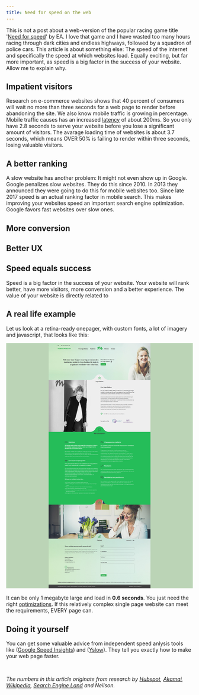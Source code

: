 ```yaml
---
title: Need for speed on the web
---
```


This is not a post about a web-version of the popular racing game title '[Need for speed](https://en.wikipedia.org/wiki/Need_for_Speed)' by EA. I love that game and I have wasted too many hours racing through dark cities and endless highways, followed by a squadron of police cars. This article is about something else: The speed of the internet and specifically the speed at which websites load. Equally exciting, but far more important, as speed is a big factor in the success of your website. Allow me to explain why.

## Impatient visitors

Research on e-commerce websites shows that 40 percent of consumers will wait no more than three seconds for a web page to render before abandoning the site. We also know mobile traffic is growing in percentage. Mobile traffic causes has an increased [latency](https://www.techopedia.com/definition/8553/network-latency) of about 200ms. So you only have 2.8 seconds to serve your website before you lose a significant amount of visitors. The avarage loading time of websites is about 3.7 seconds, which means OVER 50% is failing to render within three seconds, losing valuable visitors.

## A better ranking

A slow website has another problem: It might not even show up in Google. Google penalizes slow websites. They do this since 2010. In 2013 they announced they were going to do this for mobile websites too. Since late 2017 speed is an actual ranking factor in mobile search. This makes improving your websites speed an important search engine optimization. Google favors fast websites over slow ones.

## More conversion

## Better UX

## Speed equals success

Speed is a big factor in the success of your website. Your website will rank better, have more visitors, more conversion and a better experience. The value of your website is directly related to 

## A real life example

Let us look at a retina-ready onepager, with custom fonts, a lot of imagery and javascript, that looks like this:

![](/uploads/speedexample.jpg)

It can be only 1 megabyte large and load in **0.6 seconds**. You just need the right [optimizations](https://gtmetrix.com/reports/pink-fjord.cloudvent.net/trXljyaE). If this relatively complex single page website can meet the requirements, EVERY page can.

## Doing it yourself

You can get some valuable advice from independent speed anlysis tools like ([Google Speed Insights](https://developers.google.com/speed/pagespeed/insights/)) and ([Yslow](http://yslow.org/)). They tell you exactly how to make your web page faster.

&nbsp;

*The numbers in this article originate from research by [Hubspot](https://research.hubspot.com/reports/does-your-website-make-the-grade), [Akamai](https://www.akamai.com/us/en/about/news/press/2009-press/akamai-reveals-2-seconds-as-the-new-threshold-of-acceptability-for-ecommerce-web-page-response-times.jsp), [Wikipedia](https://phabricator.wikimedia.org/phame/live/7/post/83/measuring_wikipedia_page_load_times/), [Search Engine Land](https://searchengineland.com/google-says-page-speed-ranking-factor-use-mobile-page-speed-mobile-sites-upcoming-months-250874) and Neilson.*

